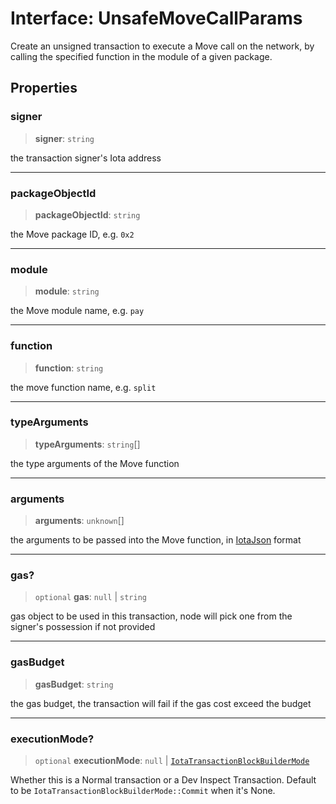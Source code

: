 # Interface: UnsafeMoveCallParams

Create an unsigned transaction to execute a Move call on the network, by calling the specified
function in the module of a given package.

## Properties

### signer

> **signer**: `string`

the transaction signer's Iota address

***

### packageObjectId

> **packageObjectId**: `string`

the Move package ID, e.g. `0x2`

***

### module

> **module**: `string`

the Move module name, e.g. `pay`

***

### function

> **function**: `string`

the move function name, e.g. `split`

***

### typeArguments

> **typeArguments**: `string`[]

the type arguments of the Move function

***

### arguments

> **arguments**: `unknown`[]

the arguments to be passed into the Move function, in
[IotaJson](https://docs.iota.io/build/iota-json) format

***

### gas?

> `optional` **gas**: `null` \| `string`

gas object to be used in this transaction, node will pick one from the signer's possession if not
provided

***

### gasBudget

> **gasBudget**: `string`

the gas budget, the transaction will fail if the gas cost exceed the budget

***

### executionMode?

> `optional` **executionMode**: `null` \| [`IotaTransactionBlockBuilderMode`](../type-aliases/IotaTransactionBlockBuilderMode.md)

Whether this is a Normal transaction or a Dev Inspect Transaction. Default to be
`IotaTransactionBlockBuilderMode::Commit` when it's None.
